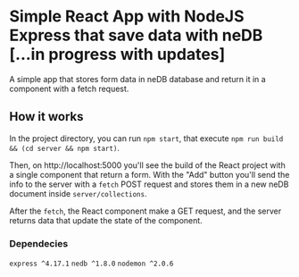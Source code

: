 # Simple React App with NodeJS Express that save data with neDB [...in progress with updates]

A simple app that stores form data in neDB database and return it in a component with a fetch request.

## How it works

In the project directory, you can run `npm start`, that execute `npm run build && (cd server && npm start)`.

Then, on http://localhost:5000 you'll see the build of the React project with a single component that return a form.
With the "Add" button you'll send the info to the server with a `fetch` POST request and stores them in a new neDB document inside `server/collections`.

After the `fetch`, the React component make a GET request, and the server returns data that update the state of the component.

### Dependecies

`express ^4.17.1` `nedb ^1.8.0` `nodemon ^2.0.6`
